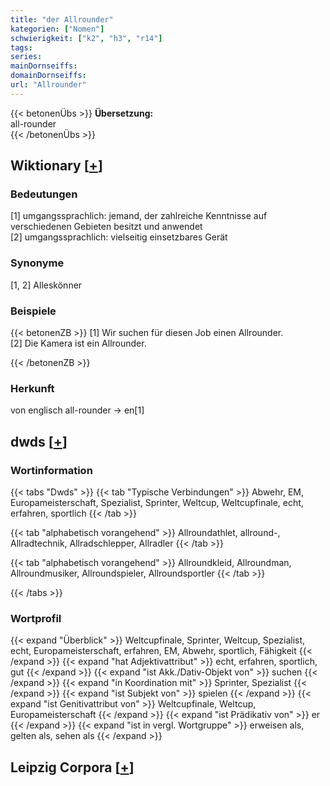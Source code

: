```yaml
---
title: "der Allrounder"
kategorien: ["Nomen"]
schwierigkeit: ["k2", "h3", "r14"]
tags:
series:
mainDornseiffs:
domainDornseiffs:
url: "Allrounder"
---
```


{{< betonenÜbs >}}
**Übersetzung:**  
all-rounder  
{{< /betonenÜbs >}}

## Wiktionary [[+](https://de.wiktionary.org/wiki/Allrounder)]

### Bedeutungen
[1] umgangssprachlich: jemand, der zahlreiche Kenntnisse auf verschiedenen Gebieten besitzt und anwendet  
[2] umgangssprachlich: vielseitig einsetzbares Gerät  

### Synonyme
[1, 2] Alleskönner  

### Beispiele
{{< betonenZB >}}
[1] Wir suchen für diesen Job einen Allrounder.  
[2] Die Kamera ist ein Allrounder.  

{{< /betonenZB >}}
### Herkunft
von englisch all-rounder → en[1]  



## dwds [[+](https://www.dwds.de/wb/Allrounder)]

### Wortinformation
{{< tabs "Dwds" >}}
{{< tab "Typische Verbindungen" >}}
Abwehr, EM, Europameisterschaft, Spezialist, Sprinter, Weltcup, Weltcupfinale, echt, erfahren, sportlich
{{< /tab >}}

{{< tab "alphabetisch vorangehend" >}}
Allroundathlet, allround-, Allradtechnik, Allradschlepper, Allradler
{{< /tab >}}

{{< tab "alphabetisch vorangehend" >}}
Allroundkleid, Allroundman, Allroundmusiker, Allroundspieler, Allroundsportler
{{< /tab >}}

{{< /tabs >}}

### Wortprofil
{{< expand "Überblick" >}} Weltcupfinale, Sprinter, Weltcup, Spezialist, echt, Europameisterschaft, erfahren, EM, Abwehr, sportlich, Fähigkeit {{< /expand >}}
{{< expand "hat Adjektivattribut" >}} echt, erfahren, sportlich, gut {{< /expand >}}
{{< expand "ist Akk./Dativ-Objekt von" >}} suchen {{< /expand >}}
{{< expand "in Koordination mit" >}} Sprinter, Spezialist {{< /expand >}}
{{< expand "ist Subjekt von" >}} spielen {{< /expand >}}
{{< expand "ist Genitivattribut von" >}} Weltcupfinale, Weltcup, Europameisterschaft {{< /expand >}}
{{< expand "ist Prädikativ von" >}} er {{< /expand >}}
{{< expand "ist in vergl. Wortgruppe" >}} erweisen als, gelten als, sehen als {{< /expand >}}

## Leipzig Corpora [[+](https://corpora.uni-leipzig.de/en/res?word=Allrounder&corpusId=deu_newscrawl-public_2018)]

